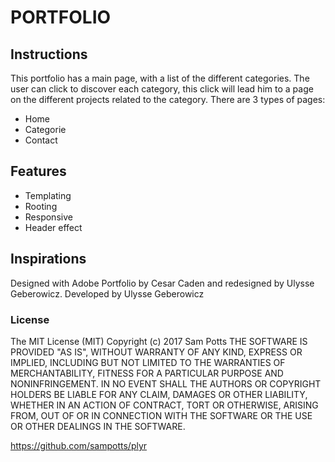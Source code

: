 # PORTFOLIO 

## Instructions 
This portfolio has a main page, with a list of the different categories. The user can click to discover each category, this click will lead him to a page on the different projects related to the category.
There are 3 types of pages:
* Home
* Categorie
* Contact

## Features
* Templating
* Rooting
* Responsive
* Header effect

## Inspirations
Designed with Adobe Portfolio by Cesar Caden and redesigned by Ulysse Geberowicz. Developed by Ulysse Geberowicz

### License
The MIT License (MIT)
Copyright (c) 2017 Sam Potts
THE SOFTWARE IS PROVIDED "AS IS", WITHOUT WARRANTY OF ANY KIND, EXPRESS OR IMPLIED, INCLUDING BUT NOT LIMITED TO THE WARRANTIES OF MERCHANTABILITY, FITNESS FOR A PARTICULAR PURPOSE AND NONINFRINGEMENT. IN NO EVENT SHALL THE AUTHORS OR COPYRIGHT HOLDERS BE LIABLE FOR ANY CLAIM, DAMAGES OR OTHER LIABILITY, WHETHER IN AN ACTION OF CONTRACT, TORT OR OTHERWISE, ARISING FROM, OUT OF OR IN CONNECTION WITH THE SOFTWARE OR THE USE OR OTHER DEALINGS IN THE SOFTWARE.

https://github.com/sampotts/plyr